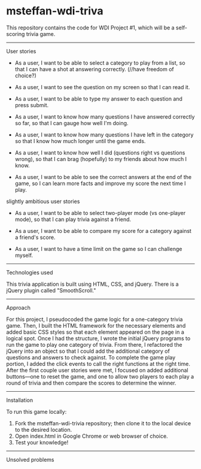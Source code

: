# msteffan-wdi-triva
This repository contains the code for WDI Project #1, which will be a self-scoring trivia game.

***

User stories

- As a user, I want to be able to select a category to play from a list, so that I can have a shot at answering correctly. (//have freedom of choice?)

- As a user, I want to see the question on my screen so that I can read it.

- As a user, I want to be able to type my answer to each question and press submit.

- As a user, I want to know how many questions I have answered correctly so far, so that I can gauge how well I'm doing.

- As a user, I want to know how many questions I have left in the category so that I know how much longer until the game ends.

- As a user, I want to know how well I did (questions right vs questions wrong), so that I can brag (hopefully) to my friends about how much I know.

- As a user, I want to be able to see the correct answers at the end of the game, so I can learn more facts and improve my score the next time I play.

slightly ambitious user stories

- As a user, I want to be able to select two-player mode (vs one-player mode), so that I can play trivia against a friend.

- As a user, I want to be able to compare my score for a category against a friend's score.

- As a user, I want to have a time limit on the game so I can challenge myself.

***
Technologies used

This trivia application is built using HTML, CSS, and jQuery. There is a jQuery plugin called "SmoothScroll."

***

Approach

For this project, I pseudocoded the game logic for a one-category trivia game. Then, I built the HTML framework for the necessary elements and added basic CSS styles so that each element appeared on the page in a logical spot. Once I had the structure, I wrote the initial jQuery programs to run the game to play one category of trivia. From there, I refactored the jQuery into an object so that I could add the additional category of questions and answers to check against. To complete the game play portion, I added the click events to call the right functions at the right time. After the first couple user stories were met, I focused on added additional buttons—one to reset the game, and one to allow two players to each play a round of trivia and then compare the scores to determine the winner. 

***

Installation

To run this game locally:
1) Fork the msteffan-wdi-trivia repository; then clone it to the local device to the desired location.
2) Open index.html in Google Chrome or web browser of choice.
3) Test your knowledge!

***

Unsolved problems

